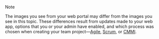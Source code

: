 
<a id="image-diff"></a>  

> [!NOTE]    
>The images you see from your web portal may differ from the images you see in this topic. These differences result from updates made to your web app, options that you or your admin have enabled, and which process was chosen when creating your team project&mdash;[Agile](/vsts/work/work-items/guidance/agile-process), [Scrum](/vsts/work/work-items/guidance/scrum-process), or [CMMI](/vsts/work/work-items/guidance/cmmi-process). 
